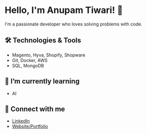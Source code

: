# Hello, I'm Anupam Tiwari! 👋
I'm a passionate developer who loves solving problems with code.

## 🛠️ Technologies & Tools
- Magento, Hyva, Shopify, Shopware
- Git, Docker, AWS
- SQL, MongoDB

## 🌱 I’m currently learning
- AI

## 🔗 Connect with me
- [LinkedIn](https://www.linkedin.com/in/anupam-tiwari-9ba332192/)
- [Website/Portfolio](https://www.sprinix.com/pub/portfolio/anupam.html)

